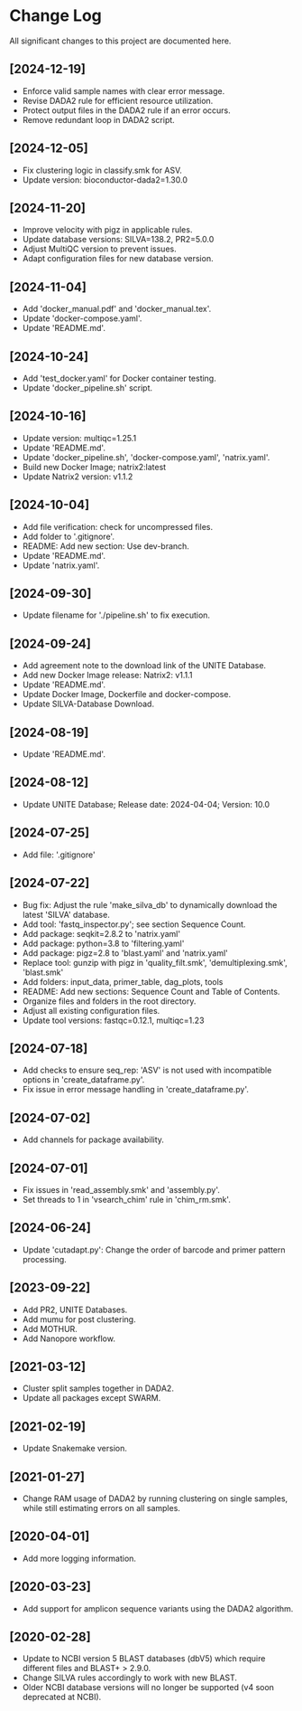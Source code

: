 # Change Log
All significant changes to this project are documented here.

## [2024-12-19]
- Enforce valid sample names with clear error message.
- Revise DADA2 rule for efficient resource utilization.
- Protect output files in the DADA2 rule if an error occurs.
- Remove redundant loop in DADA2 script.

## [2024-12-05]
- Fix clustering logic in classify.smk for ASV.
- Update version: bioconductor-dada2=1.30.0

## [2024-11-20]
- Improve velocity with pigz in applicable rules.
- Update database versions: SILVA=138.2, PR2=5.0.0
- Adjust MultiQC version to prevent issues.
- Adapt configuration files for new database version.

## [2024-11-04]
- Add 'docker_manual.pdf' and 'docker_manual.tex'.
- Update 'docker-compose.yaml'.
- Update 'README.md'.

## [2024-10-24]
- Add 'test_docker.yaml' for Docker container testing.
- Update 'docker_pipeline.sh' script.

## [2024-10-16]
- Update version: multiqc=1.25.1
- Update 'README.md'.
- Update 'docker_pipeline.sh', 'docker-compose.yaml', 'natrix.yaml'.
- Build new Docker Image; natrix2:latest
- Update Natrix2 version: v1.1.2

## [2024-10-04]
- Add file verification: check for uncompressed files.
- Add folder to '.gitignore'.
- README: Add new section: Use dev-branch.
- Update 'README.md'.
- Update 'natrix.yaml'.

## [2024-09-30]
- Update filename for './pipeline.sh' to fix execution.

## [2024-09-24]
- Add agreement note to the download link of the UNITE Database.
- Add new Docker Image release: Natrix2: v1.1.1
- Update 'README.md'.
- Update Docker Image, Dockerfile and docker-compose.
- Update SILVA-Database Download.

## [2024-08-19]
- Update 'README.md'.

## [2024-08-12]
- Update UNITE Database; Release date: 2024-04-04; Version: 10.0

## [2024-07-25]
- Add file: '.gitignore'

## [2024-07-22]
- Bug fix: Adjust the rule 'make_silva_db' to dynamically download the latest 'SILVA' database.
- Add tool: 'fastq_inspector.py'; see section Sequence Count.
- Add package: seqkit=2.8.2 to 'natrix.yaml'
- Add package: python=3.8 to 'filtering.yaml'
- Add package: pigz=2.8 to 'blast.yaml' and 'natrix.yaml'
- Replace tool: gunzip with pigz in 'quality_filt.smk', 'demultiplexing.smk', 'blast.smk'
- Add folders: input_data, primer_table, dag_plots, tools
- README: Add new sections: Sequence Count and Table of Contents.
- Organize files and folders in the root directory.
- Adjust all existing configuration files.
- Update tool versions: fastqc=0.12.1, multiqc=1.23

## [2024-07-18]
- Add checks to ensure seq_rep: 'ASV' is not used with incompatible options in 'create_dataframe.py'.
- Fix issue in error message handling in 'create_dataframe.py'.

## [2024-07-02]
- Add channels for package availability.

## [2024-07-01]
- Fix issues in 'read_assembly.smk' and 'assembly.py'.
- Set threads to 1 in 'vsearch_chim' rule in 'chim_rm.smk'.

## [2024-06-24]
- Update 'cutadapt.py': Change the order of barcode and primer pattern processing.

## [2023-09-22]
- Add PR2, UNITE Databases.
- Add mumu for post clustering.
- Add MOTHUR.
- Add Nanopore workflow.

## [2021-03-12]
- Cluster split samples together in DADA2.
- Update all packages except SWARM.

## [2021-02-19]
- Update Snakemake version.

## [2021-01-27]
- Change RAM usage of DADA2 by running clustering on single samples, while still estimating errors on all samples.

## [2020-04-01]
- Add more logging information.

## [2020-03-23]
- Add support for amplicon sequence variants using the DADA2 algorithm.

## [2020-02-28]
- Update to NCBI version 5 BLAST databases (dbV5) which require different files and BLAST+ > 2.9.0.
- Change SILVA rules accordingly to work with new BLAST.
- Older NCBI database versions will no longer be supported (v4 soon deprecated at NCBI).